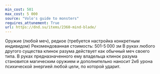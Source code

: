 ```yaml
---
min_cost: 501
max_cost: 5 000
source: "Volo's guide to monsters"
requires_attunement: True
url: https://dnd.su/items/2360-mind-blade/
---
```


Оружие (любой меч), редкое (требуется настройка конкретным индивидом)
Рекомендованная стоимость: 501-5 000 зм
В руках любого другого существа клинок разума действует как обычный меч своего типа. В руках предназначенного ему владельца клинок разума становится магическим оружием и дополнительно наносит 2к6 урона психической энергией любой цели, по которой ударит.
